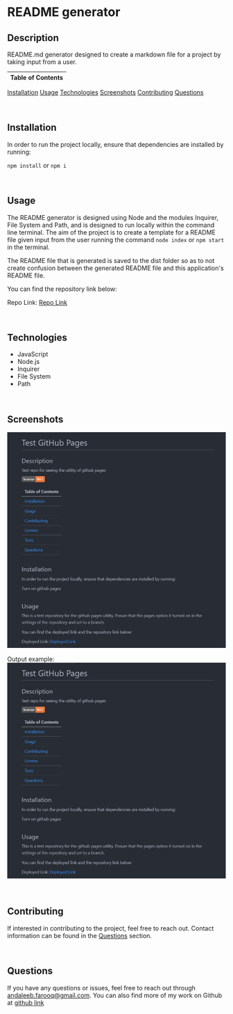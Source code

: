 # README generator

## Description
README.md generator designed to create a markdown file for a project by taking input from a user.



Table of Contents |
-------------------|
[Installation](#Installation)
[Usage](#Usage)
[Technologies](#Technologies)
[Screenshots](#Screenshots)
[Contributing](#Contributing)
[Questions](#Questions)

<br />

## Installation

In order to run the project locally, ensure that dependencies are installed by running:

`npm install` or `npm i`

<br />

## Usage

The README generator is designed using Node and the modules Inquirer, File System and Path, and is designed to run locally within the command line terminal. The aim of the project is to create a template for a README file given input from the user running the command `node index` or `npm start` in the terminal.

The README file that is generated is saved to the dist folder so as to not create confusion between the generated README file and this application's README file.

You can find the repository link below:

Repo Link: [Repo Link](https://github.com/cerafinn/README-generator)

<br />

## Technologies
* JavaScript
* Node.js
* Inquirer
* File System
* Path

<br />

## Screenshots

![README](./assets/images/README-generator.png)

Output example:
![README Output](./assets/images/README-generator.png)

<br />

## Contributing

If interested in contributing to the project, feel free to reach out. Contact information can be found in the [Questions](#Questions) section.

<br />

## Questions

If you have any questions or issues, feel free to reach out through andaleeb.farooq@gmail.com.
You can also find more of my work on Github at [github link](https://github.com/cerafinn)